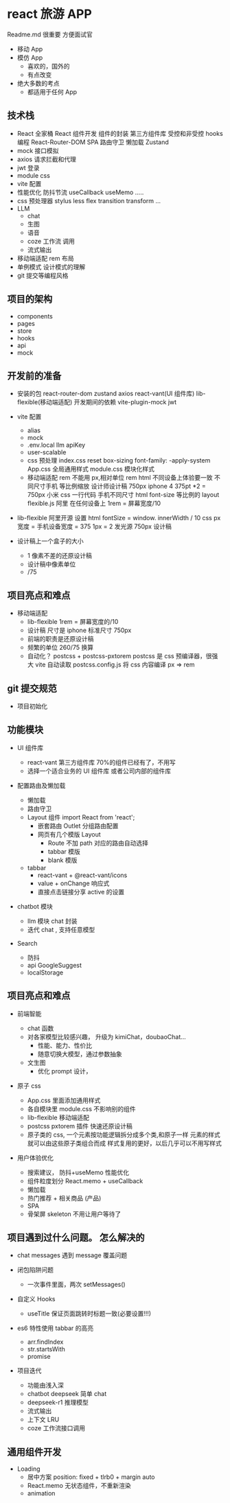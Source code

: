 # react 旅游 APP

Readme.md 很重要 方便面试官

- 移动 App
- 模仿 App
  - 喜欢的，国外的
  - 有点改变
- 绝大多数的考点
  - 都适用于任何 App

## 技术栈

- React 全家桶
  React 组件开发
  组件的封装
  第三方组件库
  受控和非受控
  hooks 编程
  React-Router-DOM
  SPA
  路由守卫
  懒加载
  Zustand
- mock 接口模拟
- axios 请求拦截和代理
- jwt 登录
- module css
- vite 配置
- 性能优化
  防抖节流
  useCallback useMemo .....
- css 预处理器 stylus less
  flex transition transform ...
- LLM
  - chat
  - 生图
  - 语音
  - coze 工作流 调用
  - 流式输出
- 移动端适配
  rem 布局
- 单例模式 设计模式的理解
- git 提交等编程风格

## 项目的架构

- components
- pages
- store
- hooks
- api
- mock

## 开发前的准备

- 安装的包
  react-router-dom zustand axios
  react-vant(UI 组件库) lib-flexible(移动端适配)
  开发期间的依赖
  vite-plugin-mock jwt
- vite 配置
  - alias
  - mock
  - .env.local
    llm apiKey
  - user-scalable
  - css 预处理
    index.css reset
    box-sizing font-family: -apply-system
    App.css 全局通用样式
    module.css 模块化样式
  - 移动端适配 rem
    不能用 px,相对单位 rem html
    不同设备上体验要一致
    不同尺寸手机 等比例缩放
    设计师设计稿 750px iphone 4 375pt \*2 = 750px
    小米
    css 一行代码 手机不同尺寸 html font-size 等比例的
    layout
    flexible.js 阿里 在任何设备上
    1rem = 屏幕宽度/10
- lib-flexible
  阿里开源
  设置 html fontSize = window.
  innerWidth / 10
  css px 宽度 = 手机设备宽度 = 375
  1px = 2 发光源
  750px 设计稿

- 设计稿上一个盒子的大小
  - 1 像素不差的还原设计稿
  - 设计稿中像素单位
  - /75

## 项目亮点和难点

- 移动端适配
  - lib-flexible 1rem = 屏幕宽度的/10
  - 设计稿 尺寸是 iphone 标准尺寸 750px
  - 前端的职责是还原设计稿
  - 频繁的单位 260/75 换算
  - 自动化？
    postcss + postcss-pxtorem
    postcss 是 css 预编译器，很强大
    vite 自动读取 postcss.config.js 将 css 内容编译
    px => rem

## git 提交规范

- 项目初始化

## 功能模块

- UI 组件库
  - react-vant 第三方组件库 70%的组件已经有了，不用写
  - 选择一个适合业务的 UI 组件库 或者公司内部的组件库
- 配置路由及懒加载

  - 懒加载
  - 路由守卫
  - Layout 组件 import React from 'react';
    - 嵌套路由 Outlet 分组路由配置
    - 网页有几个模版 Layout
      - Route 不加 path 对应的路由自动选择
      - tabbar 模版
      - blank 模版
  - tabbar
    - react-vant + @react-vant/icons
    - value + onChange 响应式
    - 直接点击链接分享 active 的设置

- chatbot 模块
  - llm 模块 chat 封装
  - 迭代 chat , 支持任意模型
- Search
  - 防抖
  - api
    GoogleSuggest
  - localStorage

## 项目亮点和难点

- 前端智能

  - chat 函数
  - 对各家模型比较感兴趣， 升级为 kimiChat，doubaoChat...
    - 性能、能力、性价比
    - 随意切换大模型，通过参数抽象
  - 文生图
    - 优化 prompt 设计，

- 原子 css

  - App.css 里面添加通用样式
  - 各自模块里 module.css 不影响别的组件
  - lib-flexible 移动端适配
  - postcss pxtorem 插件 快速还原设计稿
  - 原子类的 css, 一个元素按功能逻辑拆分成多个类,和原子一样
    元素的样式就可以由这些原子类组合而成
    样式复用的更好，以后几乎可以不用写样式

- 用户体验优化
  - 搜索建议， 防抖+useMemo 性能优化
  - 组件粒度划分
    React.memo + useCallback
  - 懒加载
  - 热门推荐 + 相关商品 (产品)
  - SPA
  - 骨架屏 skeleton 不用让用户等待了

## 项目遇到过什么问题。 怎么解决的

- chat messages 遇到 message 覆盖问题
- 闭包陷阱问题

  - 一次事件里面，两次 setMessages()

- 自定义 Hooks

  - useTitle 保证页面跳转时标题一致(必要设置!!!)

- es6 特性使用
  tabbar 的高亮

  - arr.findIndex
  - str.startsWith
  - promise

- 项目迭代
  - 功能由浅入深
  - chatbot deepseek 简单 chat
  - deepseek-r1 推理模型
  - 流式输出
  - 上下文 LRU
  - coze 工作流接口调用

## 通用组件开发

- Loading
  - 居中方案
    position: fixed + tlrb0 + margin auto
  - React.memo 无状态组件，不重新渲染
  - animation
